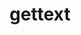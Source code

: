 ---
title: "gettext"
layout: cache
categories: [package, develop-2023-11-19]
meta: {"versions": ["0.22.3"], "compilers": ["apple-clang@=15.0.0", "cce@=15.0.1", "gcc@=10.3.0", "gcc@=11.1.0", "gcc@=11.3.0", "gcc@=11.4.0", "gcc@=12.3.0", "gcc@=7.3.1", "gcc@=7.5.0", "gcc@=9.4.0", "oneapi@=2023.2.0"], "oss": ["amzn2", "rhel8", "sle_hpc15", "ubuntu18.04", "ubuntu20.04", "ubuntu22.04", "ventura"], "platforms": ["darwin", "linux"], "targets": ["aarch64", "neoverse_n1", "neoverse_v1", "ppc64le", "x86_64_v3", "x86_64_v4", "zen4"], "stacks": ["aws-isc", "aws-isc-aarch64", "build_systems", "data-vis-sdk", "e4s", "e4s-cray-rhel", "e4s-cray-sles", "e4s-neoverse_v1", "e4s-oneapi", "e4s-power", "e4s-rocm-external", "gpu-tests", "ml-darwin-aarch64-mps", "ml-linux-x86_64-cpu", "ml-linux-x86_64-cuda", "ml-linux-x86_64-rocm", "radiuss", "radiuss-aws", "radiuss-aws-aarch64", "root", "tutorial"], "num_specs": 19, "num_specs_by_stack": {"ml-darwin-aarch64-mps": 1, "root": 19, "radiuss-aws-aarch64": 2, "aws-isc-aarch64": 2, "radiuss-aws": 1, "aws-isc": 1, "e4s-cray-rhel": 1, "build_systems": 1, "radiuss": 1, "e4s-cray-sles": 1, "e4s-neoverse_v1": 1, "e4s-power": 1, "data-vis-sdk": 1, "gpu-tests": 1, "e4s": 1, "e4s-rocm-external": 1, "e4s-oneapi": 1, "ml-linux-x86_64-rocm": 1, "ml-linux-x86_64-cuda": 1, "ml-linux-x86_64-cpu": 1, "tutorial": 2}}
spec_details: [{"hash": "rlnwa3dj6oenfi5yzxdu3qjwrixt5nz4", "compiler": "apple-clang@=15.0.0", "versions": ["0.22.3"], "os": "ventura", "platform": "darwin", "target": "aarch64", "variants": ["build_system=autotools", "+bzip2", "+curses", "+git", "~libunistring", "+libxml2", "+pic", "+shared", "+tar", "+xz"], "stacks": ["ml-darwin-aarch64-mps", "root"], "size": "-", "tarball": "https://binaries.spack.io/releases/develop-2023-11-19/build_cache/darwin-ventura-aarch64/apple-clang-15.0.0/gettext-0.22.3/darwin-ventura-aarch64-apple-clang-15.0.0-gettext-0.22.3-rlnwa3dj6oenfi5yzxdu3qjwrixt5nz4.spack"}, {"hash": "wmxkd5gdgyo34hncvgyjvas2esb7wawb", "compiler": "gcc@=7.3.1", "versions": ["0.22.3"], "os": "amzn2", "platform": "linux", "target": "aarch64", "variants": ["build_system=autotools", "+bzip2", "+curses", "+git", "~libunistring", "+libxml2", "+pic", "+shared", "+tar", "+xz"], "stacks": ["radiuss-aws-aarch64", "root"], "size": "-", "tarball": "https://binaries.spack.io/releases/develop-2023-11-19/build_cache/linux-amzn2-aarch64/gcc-7.3.1/gettext-0.22.3/linux-amzn2-aarch64-gcc-7.3.1-gettext-0.22.3-wmxkd5gdgyo34hncvgyjvas2esb7wawb.spack"}, {"hash": "zn5263nwyzxetdy3kp5evk7pktrnqkhv", "compiler": "gcc@=7.3.1", "versions": ["0.22.3"], "os": "amzn2", "platform": "linux", "target": "aarch64", "variants": ["build_system=autotools", "+bzip2", "+curses", "+git", "~libunistring", "+libxml2", "+pic", "+shared", "+tar", "+xz"], "stacks": ["aws-isc-aarch64", "root"], "size": "-", "tarball": "https://binaries.spack.io/releases/develop-2023-11-19/build_cache/linux-amzn2-aarch64/gcc-7.3.1/gettext-0.22.3/linux-amzn2-aarch64-gcc-7.3.1-gettext-0.22.3-zn5263nwyzxetdy3kp5evk7pktrnqkhv.spack"}, {"hash": "2bdiuglgqinaviyf6okxrinjzt5jsa2r", "compiler": "gcc@=7.3.1", "versions": ["0.22.3"], "os": "amzn2", "platform": "linux", "target": "neoverse_n1", "variants": ["build_system=autotools", "+bzip2", "+curses", "+git", "~libunistring", "+libxml2", "+pic", "+shared", "+tar", "+xz"], "stacks": ["aws-isc-aarch64", "root"], "size": "-", "tarball": "https://binaries.spack.io/releases/develop-2023-11-19/build_cache/linux-amzn2-neoverse_n1/gcc-7.3.1/gettext-0.22.3/linux-amzn2-neoverse_n1-gcc-7.3.1-gettext-0.22.3-2bdiuglgqinaviyf6okxrinjzt5jsa2r.spack"}, {"hash": "dntbzno2v7t33uwpq677xto464cdqeyt", "compiler": "gcc@=7.3.1", "versions": ["0.22.3"], "os": "amzn2", "platform": "linux", "target": "neoverse_n1", "variants": ["build_system=autotools", "+bzip2", "+curses", "+git", "~libunistring", "+libxml2", "+pic", "+shared", "+tar", "+xz"], "stacks": ["radiuss-aws-aarch64", "root"], "size": "-", "tarball": "https://binaries.spack.io/releases/develop-2023-11-19/build_cache/linux-amzn2-neoverse_n1/gcc-7.3.1/gettext-0.22.3/linux-amzn2-neoverse_n1-gcc-7.3.1-gettext-0.22.3-dntbzno2v7t33uwpq677xto464cdqeyt.spack"}, {"hash": "yl7l46x4muetvff3pxtcjs3wl3jryjmk", "compiler": "gcc@=7.3.1", "versions": ["0.22.3"], "os": "amzn2", "platform": "linux", "target": "x86_64_v3", "variants": ["build_system=autotools", "+bzip2", "+curses", "+git", "~libunistring", "+libxml2", "+pic", "+shared", "+tar", "+xz"], "stacks": ["radiuss-aws", "root"], "size": "-", "tarball": "https://binaries.spack.io/releases/develop-2023-11-19/build_cache/linux-amzn2-x86_64_v3/gcc-7.3.1/gettext-0.22.3/linux-amzn2-x86_64_v3-gcc-7.3.1-gettext-0.22.3-yl7l46x4muetvff3pxtcjs3wl3jryjmk.spack"}, {"hash": "wdscqb5cr3qwkiijumtr72ede3kyj5vt", "compiler": "gcc@=7.3.1", "versions": ["0.22.3"], "os": "amzn2", "platform": "linux", "target": "x86_64_v3", "variants": ["build_system=autotools", "+bzip2", "+curses", "+git", "~libunistring", "+libxml2", "+pic", "+shared", "+tar", "+xz"], "stacks": ["root", "aws-isc"], "size": "-", "tarball": "https://binaries.spack.io/releases/develop-2023-11-19/build_cache/linux-amzn2-x86_64_v3/gcc-7.3.1/gettext-0.22.3/linux-amzn2-x86_64_v3-gcc-7.3.1-gettext-0.22.3-wdscqb5cr3qwkiijumtr72ede3kyj5vt.spack"}, {"hash": "edcgafu6kh5ssrxddwjmbq4irlgjysaf", "compiler": "cce@=15.0.1", "versions": ["0.22.3"], "os": "rhel8", "platform": "linux", "target": "zen4", "variants": ["build_system=autotools", "+bzip2", "+curses", "+git", "~libunistring", "+libxml2", "+pic", "+shared", "+tar", "+xz"], "stacks": ["e4s-cray-rhel", "root"], "size": "-", "tarball": "https://binaries.spack.io/releases/develop-2023-11-19/build_cache/linux-rhel8-zen4/cce-15.0.1/gettext-0.22.3/linux-rhel8-zen4-cce-15.0.1-gettext-0.22.3-edcgafu6kh5ssrxddwjmbq4irlgjysaf.spack"}, {"hash": "joyncf7hjqorv6dg6g4qkfdtdeaeic4l", "compiler": "gcc@=7.5.0", "versions": ["0.22.3"], "os": "ubuntu18.04", "platform": "linux", "target": "x86_64_v3", "variants": ["build_system=autotools", "+bzip2", "+curses", "+git", "~libunistring", "+libxml2", "+pic", "+shared", "+tar", "+xz"], "stacks": ["root", "build_systems", "radiuss"], "size": "-", "tarball": "https://binaries.spack.io/releases/develop-2023-11-19/build_cache/linux-ubuntu18.04-x86_64_v3/gcc-7.5.0/gettext-0.22.3/linux-ubuntu18.04-x86_64_v3-gcc-7.5.0-gettext-0.22.3-joyncf7hjqorv6dg6g4qkfdtdeaeic4l.spack"}, {"hash": "7kyb2v7z25ux5q5lxtgaks56lnzjf7m2", "compiler": "gcc@=10.3.0", "versions": ["0.22.3"], "os": "sle_hpc15", "platform": "linux", "target": "x86_64_v4", "variants": ["build_system=autotools", "+bzip2", "+curses", "+git", "~libunistring", "+libxml2", "+pic", "+shared", "+tar", "+xz"], "stacks": ["e4s-cray-sles", "root"], "size": "-", "tarball": "https://binaries.spack.io/releases/develop-2023-11-19/build_cache/linux-sle_hpc15-x86_64_v4/gcc-10.3.0/gettext-0.22.3/linux-sle_hpc15-x86_64_v4-gcc-10.3.0-gettext-0.22.3-7kyb2v7z25ux5q5lxtgaks56lnzjf7m2.spack"}, {"hash": "wel5u4plc3kpzvwcaloosa6n7z7vutv3", "compiler": "gcc@=11.4.0", "versions": ["0.22.3"], "os": "ubuntu20.04", "platform": "linux", "target": "neoverse_v1", "variants": ["build_system=autotools", "+bzip2", "+curses", "+git", "~libunistring", "+libxml2", "+pic", "+shared", "+tar", "+xz"], "stacks": ["root", "e4s-neoverse_v1"], "size": "-", "tarball": "https://binaries.spack.io/releases/develop-2023-11-19/build_cache/linux-ubuntu20.04-neoverse_v1/gcc-11.4.0/gettext-0.22.3/linux-ubuntu20.04-neoverse_v1-gcc-11.4.0-gettext-0.22.3-wel5u4plc3kpzvwcaloosa6n7z7vutv3.spack"}, {"hash": "qfufdelggopv7pi3yvsqztxwwg2h6wfx", "compiler": "gcc@=9.4.0", "versions": ["0.22.3"], "os": "ubuntu20.04", "platform": "linux", "target": "ppc64le", "variants": ["build_system=autotools", "+bzip2", "+curses", "+git", "~libunistring", "+libxml2", "+pic", "+shared", "+tar", "+xz"], "stacks": ["root", "e4s-power"], "size": "-", "tarball": "https://binaries.spack.io/releases/develop-2023-11-19/build_cache/linux-ubuntu20.04-ppc64le/gcc-9.4.0/gettext-0.22.3/linux-ubuntu20.04-ppc64le-gcc-9.4.0-gettext-0.22.3-qfufdelggopv7pi3yvsqztxwwg2h6wfx.spack"}, {"hash": "wrfozq6ytl35qw2ononl4uqpm3cyhg2q", "compiler": "gcc@=11.1.0", "versions": ["0.22.3"], "os": "ubuntu20.04", "platform": "linux", "target": "x86_64_v3", "variants": ["build_system=autotools", "+bzip2", "+curses", "+git", "~libunistring", "+libxml2", "+pic", "+shared", "+tar", "+xz"], "stacks": ["root", "data-vis-sdk"], "size": "-", "tarball": "https://binaries.spack.io/releases/develop-2023-11-19/build_cache/linux-ubuntu20.04-x86_64_v3/gcc-11.1.0/gettext-0.22.3/linux-ubuntu20.04-x86_64_v3-gcc-11.1.0-gettext-0.22.3-wrfozq6ytl35qw2ononl4uqpm3cyhg2q.spack"}, {"hash": "s472ft7ygqmx7c6y63kcvh5wdzu24fdf", "compiler": "gcc@=11.1.0", "versions": ["0.22.3"], "os": "ubuntu20.04", "platform": "linux", "target": "x86_64_v3", "variants": ["build_system=autotools", "+bzip2", "+curses", "+git", "~libunistring", "+libxml2", "+pic", "+shared", "+tar", "+xz"], "stacks": ["root", "gpu-tests"], "size": "-", "tarball": "https://binaries.spack.io/releases/develop-2023-11-19/build_cache/linux-ubuntu20.04-x86_64_v3/gcc-11.1.0/gettext-0.22.3/linux-ubuntu20.04-x86_64_v3-gcc-11.1.0-gettext-0.22.3-s472ft7ygqmx7c6y63kcvh5wdzu24fdf.spack"}, {"hash": "4lwapgosquclijz27224eoebhmw6yarp", "compiler": "gcc@=11.4.0", "versions": ["0.22.3"], "os": "ubuntu20.04", "platform": "linux", "target": "x86_64_v3", "variants": ["build_system=autotools", "+bzip2", "+curses", "+git", "~libunistring", "+libxml2", "+pic", "+shared", "+tar", "+xz"], "stacks": ["e4s", "root", "e4s-rocm-external"], "size": "-", "tarball": "https://binaries.spack.io/releases/develop-2023-11-19/build_cache/linux-ubuntu20.04-x86_64_v3/gcc-11.4.0/gettext-0.22.3/linux-ubuntu20.04-x86_64_v3-gcc-11.4.0-gettext-0.22.3-4lwapgosquclijz27224eoebhmw6yarp.spack"}, {"hash": "y2tnlsrfyr5ihhj2s3wjgpqjbk3un6tn", "compiler": "oneapi@=2023.2.0", "versions": ["0.22.3"], "os": "ubuntu20.04", "platform": "linux", "target": "x86_64_v3", "variants": ["build_system=autotools", "+bzip2", "+curses", "+git", "~libunistring", "+libxml2", "+pic", "+shared", "+tar", "+xz"], "stacks": ["root", "e4s-oneapi"], "size": "-", "tarball": "https://binaries.spack.io/releases/develop-2023-11-19/build_cache/linux-ubuntu20.04-x86_64_v3/oneapi-2023.2.0/gettext-0.22.3/linux-ubuntu20.04-x86_64_v3-oneapi-2023.2.0-gettext-0.22.3-y2tnlsrfyr5ihhj2s3wjgpqjbk3un6tn.spack"}, {"hash": "fesrnt3gflgmf4ibtpkyw2zorih3bzq4", "compiler": "gcc@=11.3.0", "versions": ["0.22.3"], "os": "ubuntu22.04", "platform": "linux", "target": "x86_64_v3", "variants": ["build_system=autotools", "+bzip2", "+curses", "+git", "~libunistring", "+libxml2", "+pic", "+shared", "+tar", "+xz"], "stacks": ["ml-linux-x86_64-rocm", "root", "ml-linux-x86_64-cuda", "ml-linux-x86_64-cpu"], "size": "-", "tarball": "https://binaries.spack.io/releases/develop-2023-11-19/build_cache/linux-ubuntu22.04-x86_64_v3/gcc-11.3.0/gettext-0.22.3/linux-ubuntu22.04-x86_64_v3-gcc-11.3.0-gettext-0.22.3-fesrnt3gflgmf4ibtpkyw2zorih3bzq4.spack"}, {"hash": "nrl33q3icqrue3ez23doupx6h3abwvop", "compiler": "gcc@=11.4.0", "versions": ["0.22.3"], "os": "ubuntu22.04", "platform": "linux", "target": "x86_64_v3", "variants": ["build_system=autotools", "+bzip2", "+curses", "+git", "~libunistring", "+libxml2", "+pic", "+shared", "+tar", "+xz"], "stacks": ["tutorial", "root"], "size": "-", "tarball": "https://binaries.spack.io/releases/develop-2023-11-19/build_cache/linux-ubuntu22.04-x86_64_v3/gcc-11.4.0/gettext-0.22.3/linux-ubuntu22.04-x86_64_v3-gcc-11.4.0-gettext-0.22.3-nrl33q3icqrue3ez23doupx6h3abwvop.spack"}, {"hash": "t33up4lvpwbxb7rdh73x653f4pehrisz", "compiler": "gcc@=12.3.0", "versions": ["0.22.3"], "os": "ubuntu22.04", "platform": "linux", "target": "x86_64_v3", "variants": ["build_system=autotools", "+bzip2", "+curses", "+git", "~libunistring", "+libxml2", "+pic", "+shared", "+tar", "+xz"], "stacks": ["tutorial", "root"], "size": "-", "tarball": "https://binaries.spack.io/releases/develop-2023-11-19/build_cache/linux-ubuntu22.04-x86_64_v3/gcc-12.3.0/gettext-0.22.3/linux-ubuntu22.04-x86_64_v3-gcc-12.3.0-gettext-0.22.3-t33up4lvpwbxb7rdh73x653f4pehrisz.spack"}]
---